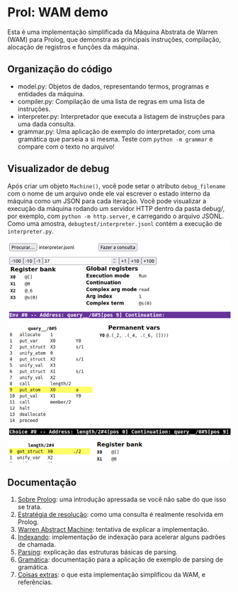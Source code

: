 # Prol: WAM demo

Esta é uma implementação simplificada da Máquina Abstrata de Warren (WAM) para Prolog,
que demonstra as principais instruções, compilação, alocação de registros e funções
da máquina.

## Organização do código

- model.py: Objetos de dados, representando termos, programas e entidades da máquina.
- compiler.py: Compilação de uma lista de regras em uma lista de instruções.
- interpreter.py: Interpretador que executa a listagem de instruções para uma dada consulta.
- grammar.py: Uma aplicação de exemplo do interpretador, com uma gramática que parseia a si mesma.
  Teste com `python -m grammar` e compare com o texto no arquivo!

## Visualizador de debug

Após criar um objeto `Machine()`, você pode setar o atributo `debug_filename` com o nome
de um arquivo onde ele vai escrever o estado interno da máquina como um JSON para cada iteração.
Você pode visualizar a execução da máquina rodando um servidor HTTP dentro da pasta debug/,
por exemplo, com `python -m http.server`, e carregando o arquivo JSONL.
Como uma amostra, `debugtest/interpreter.jsonl` contém a execução de `interpreter.py`.

![Screenshot do visualizador de debug, mostrando as instruções, valores de registros e controles](docs/debug-view.png)

## Documentação

1. [Sobre Prolog](docs.pt-BR/about-prolog.md): uma introdução apressada se você não sabe do que isso se trata.
1. [Estratégia de resolução](docs.pt-BR/resolution.md): como uma consulta é realmente resolvida em Prolog.
1. [Warren Abstract Machine](docs.pt-BR/wam.md): tentativa de explicar a implementação.
1. [Indexando](docs.pt-BR/indices.md): implementação de indexação para acelerar alguns padrões de chamada.
1. [Parsing](docs.pt-BR/parsing.md): explicação das estruturas básicas de parsing.
1. [Gramática](docs.pt-BR/grammar.md): documentação para a aplicação de exemplo de parsing de gramática.
1. [Coisas extras](docs.pt-BR/references.md): o que esta implementação simplificou da WAM, e referências.

